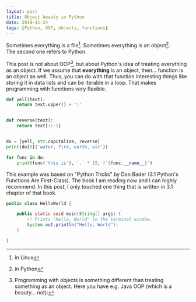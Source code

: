 ```yaml
---
layout: post
title: Object beauty in Python 
date: 2019-11-24
tags: [Python, OOP, objects, functions]
---
```


Sometimes everything is a file[^linux]. Sometimes everything is an object[^python].  
The second one refers to Python. 

This post is not about OOP[^java], but about Python's idea of treating everything as an object. If we assume that **everything** is an object, then... function is an object as well. Thus, you can do with that function interesting things like storing it in data lists and can be iterable in a loop. That makes programming with functions very flexible.

```python
def yell(text):
    return text.upper() + '!' 


def reverse(text):
    return text[::-1]


do = [yell, str.capitalize, reverse]
print(do[0]('water, fire, earth, air'))

for func in do: 
    print(func('this is'), '.' * 15, f'{func.__name__}')
```

This example was based on "Python Tricks" by Dan Bader (3.1 Python's Functions Are First-Class). The book I am reading now and I can highly recommend. In this post, I only touched one thing that is written in 3.1 chapter of that book.

[^linux]: in Linux
[^python]: in Python
[^java]: Programming with objects is something different than treating something as an object. Here you have e.g. Java OOP (which is a beauty... not):
```java
public class HelloWorld {

    public static void main(String[] args) {
        // Prints "Hello, World" to the terminal window.
        System.out.println("Hello, World");
    }

}
```

